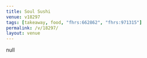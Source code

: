 ```yaml
---
title: Soul Sushi
venue: v18297
tags: [takeaway, food, "fhrs:662862", "fhrs:971315"]
permalink: /v/18297/
layout: venue
---
```

null